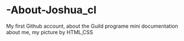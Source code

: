 # -About-Joshua_cl
My first Github account,  about the Guild programe mini documentation about me, my picture by HTML,CSS 
